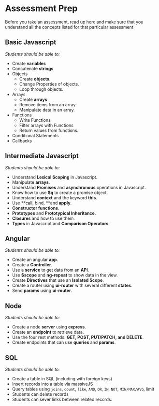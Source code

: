 # Assessment Prep
Before you take an assessment, read up here and make sure that you understand all the concepts listed for that particular assessment


## Basic Javascript

*Students should be able to:*
+ Create **variables**
+ Concatenate **strings**
+ Objects
  - Create **objects**.
  - Change Properties of objects.
  - Loop through objects.
+ Arrays
  - Create **arrays**
  - Remove items from an array.
  - Manipulate data in an array.
+ Functions
  - Write Functions
  - Filter arrays with Functions
  - Return values from functions.
+ Conditional Statements
+ Callbacks


## Intermediate Javascript

*Students should be able to:*
+ Understand **Lexical Scoping** in Javascript.
+ Manipulate **arrays**.
+ Understand **Promises** and **asynchronous** operations in Javascript.
+ Know how to use **$q** to create a promise object.
+ Understand **context** and the keyword **this**.
+ Use **call, bind, **and **apply**.
+ **Constructor functions**.
+ **Prototypes** and **Prototypical Inheritance**.
+ **Closures** and how to use them.
+ **Types** in Javascript and **Comparison Operators**.

## Angular

*Students should be able to:*
+ Create an angular **app**.
+ Create a **Controller**.
+ Use a **service** to get data from an **API**.
+ Use **$scope** and **ng-repeat** to show data in the view.
+ Create **Directives** that use an **Isolated Scope**.
+ Create a router using **ui-router** with several different **states**.
+ Send **params** using **ui-router**.

## Node

*Students should be able to:*
+ Create a node **server** using **express**.
+ Create an **endpoint** to retrieve data.
+ Use the four rest methods: **GET, POST, PUT/PATCH, and DELETE**.
+ Create endpoints that can use **queries** and **params**.

## SQL

*Students should be able to:*
+ Create a table in SQL (including with foreign keys)
+ Insert records into a table via massiveJS
+ Query tables using `joins`, `count`, `like`, `AND`, `OR`, `IN`, `NOT`, `MIN/MAX/AVG`, limit
+ Students can delete records
+ Students can sever links between related records.
